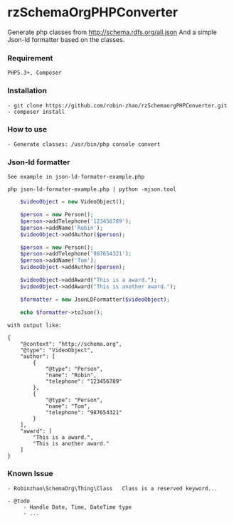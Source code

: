rzSchemaOrgPHPConverter
==============================

Generate php classes from http://schema.rdfs.org/all.json
And a simple Json-ld formatter based on the classes.

### Requirement

    PHP5.3+, Composer

### Installation

    - git clone https://github.com/robin-zhao/rzSchemaorgPHPConverter.git 
    - composer install

### How to use

    - Generate classes: /usr/bin/php console convert

### Json-ld formatter

    See example in json-ld-formater-example.php

    php json-ld-formater-example.php | python -mjson.tool


```php
    $videoObject = new VideoObject();

    $person = new Person();
    $person->addTelephone('123456789');
    $person->addName('Robin');
    $videoObject->addAuthor($person);

    $person = new Person();
    $person->addTelephone('987654321');
    $person->addName('Tom');
    $videoObject->addAuthor($person);

    $videoObject->addAward("This is a award.");
    $videoObject->addAward("This is another award.");

    $formatter = new JsonLDFormatter($videoObject);

    echo $formatter->toJson();
```

    with output like:

    {
        "@context": "http://schema.org",
        "@type": "VideoObject",
        "author": [
            {
                "@type": "Person",
                "name": "Robin",
                "telephone": "123456789"
            },
            {
                "@type": "Person",
                "name": "Tom",
                "telephone": "987654321"
            }
        ],
        "award": [
            "This is a award.",
            "This is another award."
        ]
    }



### Known Issue

    - Robinzhao\SchemaOrg\Thing\Class   Class is a reserved keyword... 

    - @todo  
         - Handle Date, Time, DateTime type
         - ...
